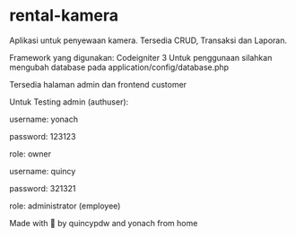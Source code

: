 # rental-kamera
 Aplikasi untuk penyewaan kamera. Tersedia CRUD, Transaksi dan Laporan.
	
Framework yang digunakan: Codeigniter 3
Untuk penggunaan silahkan mengubah database pada application/config/database.php

Tersedia halaman admin dan frontend customer

Untuk Testing admin (authuser):

username: yonach

password: 123123

role: owner


username: quincy

password: 321321

role: administrator (employee)




Made with 💛 by quincypdw and yonach from home
